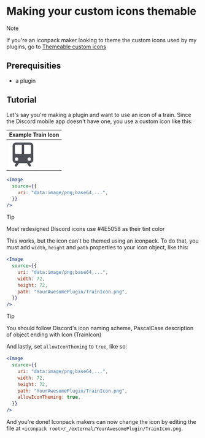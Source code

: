 # Making your custom icons themable

> [!NOTE]
> If you're an iconpack maker looking to theme the custom icons used by my plugins, go to [Themeable custom icons](./ICONS.md)

## Prerequisities

- a plugin

## Tutorial

Let's say you're making a plugin and want to use an icon of a train. Since the Discord mobile app doesn't have one, you use a custom icon like this:

| Example Train Icon             |
| ------------------------------ |
| ![Train Icon](./TrainIcon.png) |

```jsx
<Image
  source={{
    uri: "data:image/png;base64,...",
  }}
/>
```

> [!TIP]
> Most redesigned Discord icons use #4E5058 as their tint color

This works, but the icon can't be themed using an iconpack. To do that, you must add `width`, `height` and `path` properties to your icon object, like this:

```jsx
<Image
  source={{
    uri: "data:image/png;base64,...",
    width: 72,
    height: 72,
    path: "YourAwesomePlugin/TrainIcon.png",
  }}
/>
```

> [!TIP]
> You should follow Discord's icon naming scheme, PascalCase description of object ending with Icon (TrainIcon)

And lastly, set `allowIconTheming` to `true`, like so:

```jsx
<Image
  source={{
    uri: "data:image/png;base64,...",
    width: 72,
    height: 72,
    path: "YourAwesomePlugin/TrainIcon.png",
    allowIconTheming: true,
  }}
/>
```

And you're done! Iconpack makers can now change the icon by editing the file at `<iconpack root>/_/external/YourAwesomePlugin/TrainIcon.png`.
